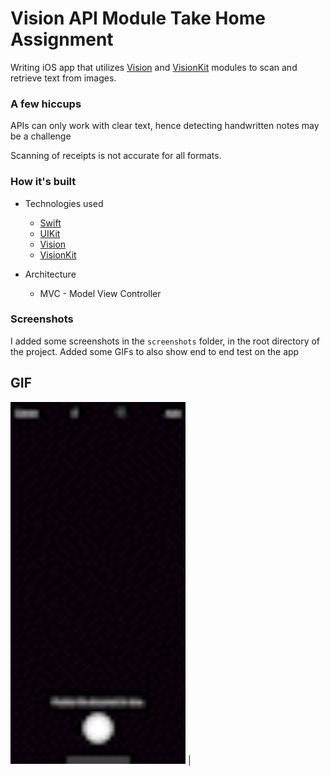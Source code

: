 Vision API Module Take Home Assignment
==============

Writing iOS app that utilizes [Vision](https://developer.apple.com/documentation/vision) and [VisionKit](https://developer.apple.com/documentation/visionkit/) modules to scan and retrieve text from images.

### A few hiccups

APIs can only work with clear text, hence detecting handwritten notes may be a challenge

Scanning of receipts is not accurate for all formats.


### How it's built

* Technologies used
    * [Swift](https://developer.apple.com/swift/)
    * [UIKit](https://developer.apple.com/documentation/uikit)
    * [Vision](https://developer.apple.com/documentation/vision)
    * [VisionKit](https://developer.apple.com/documentation/visionkit/)

* Architecture
    * MVC - Model View Controller


### Screenshots

I added some screenshots in the `screenshots` folder, in the root directory of the project. Added some GIFs to also show end to end test on the app

GIF 
--- 
<img src="https://github.com/Samuel-dot-cloud/Vision-app-demo/blob/main/Screenshots/app-demo.gif" width="280"/> |
